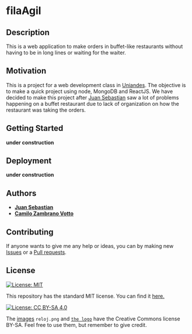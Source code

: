 # filaAgil
## Description
This is a web application to make orders in buffet-like restaurants without having to be in long lines or waiting for the waiter.

## Motivation
This is a project for a web development class in [Uniandes](https://www.uniandes.edu.co). The objective is to make a quick project using node, MongoDB and ReactJS. We have decided to make this project after [Juan Sebastian](https://github.com/jsbarragan796) saw a lot of problems happening on a buffet restaurant due to lack of organization on how the restaurant was taking the orders.

## Getting Started
__under construction__

## Deployment
__under construction__

## Authors
* [__Juan Sebastian__](https://github.com/jsbarragan796)
* [__Camilo Zambrano Votto__](https://github.com/cawolfkreo)

## Contributing
If anyone wants to give me any help or ideas, you can by making new [Issues](https://github.com/jsbarragan796/filaAgil/issues) or a [Pull requests](https://github.com/jsbarragan796/filaAgil/pulls).

## License
[![License: MIT](https://img.shields.io/badge/License-MIT-yellow.svg)](https://opensource.org/licenses/MIT)

This repository has the standard MIT license. You can find it [here.](https://github.com/jsbarragan796/filaAgil/blob/master/LICENSE)

[![License: CC BY-SA 4.0](https://licensebuttons.net/l/by-sa/4.0/80x15.png)](https://creativecommons.org/licenses/by-sa/4.0/)

The [images](https://github.com/jsbarragan796/filaAgil/tree/master/frontend/public) ```reloj.png``` and [```the logo```](https://drive.google.com/uc?id=1sMBcpeB-Agc8DOLlGKQl4iwF0dUGO22R") have the Creative Commons license BY-SA. Feel free to use them, but remember to give credit.
